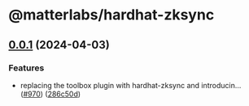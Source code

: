 # @matterlabs/hardhat-zksync

## [0.0.1](https://github.com/matter-labs/hardhat-zksync/compare/@matterlabs/hardhat-zksync-v0.0.1...@matterlabs/hardhat-zksync-v0.0.1) (2024-04-03)


### Features

* replacing the toolbox plugin with hardhat-zksync and introducin… ([#970](https://github.com/matter-labs/hardhat-zksync/issues/970)) ([286c50d](https://github.com/matter-labs/hardhat-zksync/commit/286c50dc3ea36ff1ca277c07c8cb66200e625fc2))
